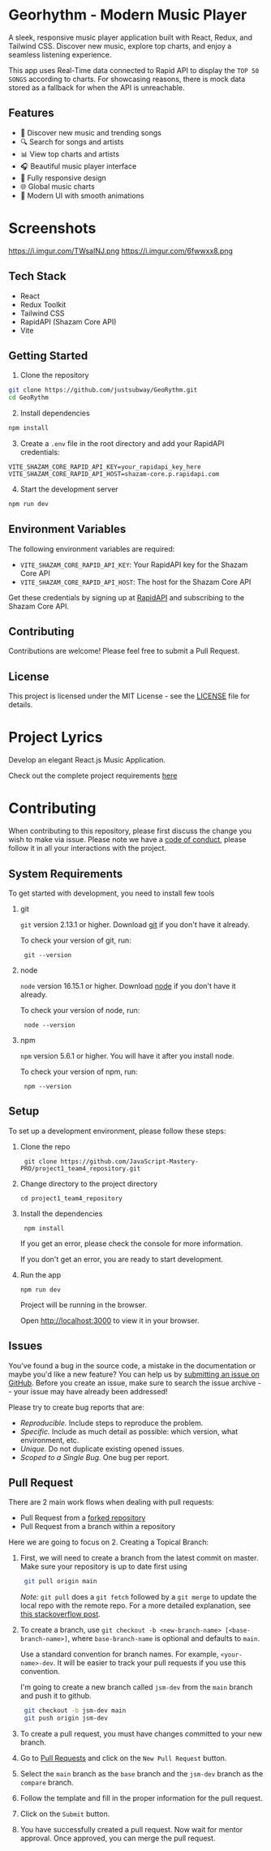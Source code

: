 # Georhythm - Modern Music Player

A sleek, responsive music player application built with React, Redux, and Tailwind CSS. Discover new music, explore top charts, and enjoy a seamless listening experience.

This app uses Real-Time data connected to Rapid API to display the `TOP 50 SONGS` according to charts. For showcasing reasons, there is mock data stored as a fallback for 
when the API is unreachable.

## Features

- 🎵 Discover new music and trending songs
- 🔍 Search for songs and artists
- 📊 View top charts and artists
- 🎧 Beautiful music player interface
- 📱 Fully responsive design
- 🌐 Global music charts
- 🎨 Modern UI with smooth animations

# Screenshots

https://i.imgur.com/TWsaINJ.png
https://i.imgur.com/6fwwxx8.png

## Tech Stack

- React
- Redux Toolkit
- Tailwind CSS
- RapidAPI (Shazam Core API)
- Vite

## Getting Started

1. Clone the repository
```bash
git clone https://github.com/justsubway/GeoRythm.git
cd GeoRythm
```

2. Install dependencies
```bash
npm install
```

3. Create a `.env` file in the root directory and add your RapidAPI credentials:
```
VITE_SHAZAM_CORE_RAPID_API_KEY=your_rapidapi_key_here
VITE_SHAZAM_CORE_RAPID_API_HOST=shazam-core.p.rapidapi.com
```

4. Start the development server
```bash
npm run dev
```

## Environment Variables

The following environment variables are required:

- `VITE_SHAZAM_CORE_RAPID_API_KEY`: Your RapidAPI key for the Shazam Core API
- `VITE_SHAZAM_CORE_RAPID_API_HOST`: The host for the Shazam Core API

Get these credentials by signing up at [RapidAPI](https://rapidapi.com/) and subscribing to the Shazam Core API.

## Contributing

Contributions are welcome! Please feel free to submit a Pull Request.

## License

This project is licensed under the MIT License - see the [LICENSE](LICENSE) file for details.

# Project Lyrics

Develop an elegant React.js Music Application. 

Check out the complete project requirements [here](https://docs.google.com/document/d/13PeFwRlPEhMw_HPyrIrInvQuKaVWnpNmcv-y3NA208s/edit?usp=sharing)

# Contributing

When contributing to this repository, please first discuss the change you wish to make via issue.
Please note we have a [code of conduct](CODE_OF_CONDUCT.md), please follow it in all your interactions with the project.


## System Requirements

To get started with development, you need to install few tools

1. git 
   
   `git` version 2.13.1 or higher. Download [git](https://git-scm.com/downloads) if you don't have it already.

   To check your version of git, run:

   ```shell
    git --version
   ```

2. node 
   
   `node` version 16.15.1 or higher. Download [node](https://nodejs.org/en/download/) if you don't have it already.

   To check your version of node, run:

   ```shell
    node --version
   ```

3. npm
  
   `npm` version 5.6.1 or higher. You will have it after you install node.

   To check your version of npm, run:

   ```shell
    npm --version
   ```

## Setup

To set up a development environment, please follow these steps:

1. Clone the repo

   ```shell
    git clone https://github.com/JavaScript-Mastery-PRO/project1_team4_repository.git
   ```

2. Change directory to the project directory

    ```shell
    cd project1_team4_repository
    ```

3. Install the dependencies
   
    ```shell
     npm install
    ```

    If you get an error, please check the console for more information.

    If you don't get an error, you are ready to start development.

4. Run the app
   
    ```shell
    npm run dev
    ```

    Project will be running in the browser.

    Open [http://localhost:3000](http://localhost:3000) to view it in your browser.

## Issues

You've found a bug in the source code, a mistake in the documentation or maybe you'd like a new feature? You can help us by [submitting an issue on GitHub](https://github.com/orgs/JavaScript-Mastery-PRO/projects/8). Before you create an issue, make sure to search the issue archive -- your issue may have already been addressed!

Please try to create bug reports that are:

- _Reproducible._ Include steps to reproduce the problem.
- _Specific._ Include as much detail as possible: which version, what environment, etc.
- _Unique._ Do not duplicate existing opened issues.
- _Scoped to a Single Bug._ One bug per report.


## Pull Request

There are 2 main work flows when dealing with pull requests:

* Pull Request from a [forked repository](https://help.github.com/articles/fork-a-repo)
* Pull Request from a branch within a repository

Here we are going to focus on 2. Creating a Topical Branch:


1. First, we will need to create a branch from the latest commit on master. Make sure your repository is up to date first using

   ```bash
    git pull origin main
   ```

   *Note:* `git pull` does a `git fetch` followed by a `git merge` to update the local repo with the remote repo. For a more detailed explanation, see [this stackoverflow post](http://stackoverflow.com/questions/292357/whats-the-difference-between-git-pull-and-git-fetch).

2. To create a branch, use `git checkout -b <new-branch-name> [<base-branch-name>]`, where `base-branch-name` is optional and defaults to `main`. 
   
   Use a standard convention for branch names. For example, `<your-name>-dev`. It will be easier to track your pull requests if you use this convention.
   
   I'm going to create a new branch called `jsm-dev` from the `main` branch and push it to github.

   ```bash
    git checkout -b jsm-dev main
    git push origin jsm-dev
   ```

3. To create a pull request, you must have changes committed to your new branch.

4. Go to [Pull Requests](https://github.com/JavaScript-Mastery-PRO/project1_team4_repository/pulls) and click on the `New Pull Request` button.

5. Select the `main` branch as the `base` branch and the `jsm-dev` branch as the `compare` branch.

6. Follow the template and fill in the proper information for the pull request.

7. Click on the `Submit` button.

8. You have successfully created a pull request. Now wait for mentor approval. Once approved, you can merge the pull request.

#
